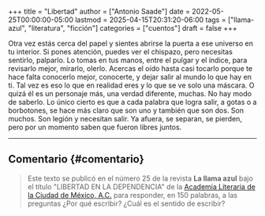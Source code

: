 +++
title = "Libertad"
author = ["Antonio Saade"]
date = 2022-05-25T00:00:00-05:00
lastmod = 2025-04-15T20:31:20-06:00
tags = ["llama-azul", "literatura", "ficción"]
categories = ["cuentos"]
draft = false
+++

Otra vez estás cerca del papel y sientes abrirse la puerta a ese universo en tu interior. Si pones atención, puedes ver el chispazo, pero necesitas sentirlo, palparlo. Lo tomas en tus manos, entre el pulgar y el índice, para revisarlo mejor, mirarlo, olerlo. Acercas el oído hasta casi tocarlo porque te hace falta conocerlo mejor, conocerte, y dejar salir al mundo lo que hay en ti. Tal vez es eso lo que en realidad eres y lo que se ve solo una máscara. O quizá él es un personaje más, una verdad diferente, muchas. No hay modo de saberlo. Lo único cierto es que a cada palabra que logra salir, a gotas o a borbotones, se hace más claro que son uno y también que son dos. Son muchos. Son legión y necesitan salir. Ya afuera, se separan, se pierden, pero por un momento saben que fueron libres juntos.

---


## Comentario {#comentario}

> Este texto se publicó en el número 25 de la revista **La llama azul** bajo el título "LIBERTAD EN LA DEPENDENCIA" de la [Academia Literaria de la Ciudad de México, A.C.](https://www.facebook.com/acalitem/) para responder, en 150 palabras, a las preguntas ¿Por qué escribir? ¿Cuál es el sentido de escribir?
